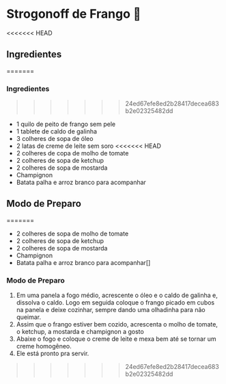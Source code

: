 # Strogonoff de Frango :chicken:

<<<<<<< HEAD
## Ingredientes
=======
### Ingredientes ###
>>>>>>> 24ed67efe8ed2b28417decea683b2e02325482dd

- 1 quilo de peito de frango sem pele
- 1 tablete de caldo de galinha
- 3 colheres de sopa de óleo
- 2 latas de creme de leite sem soro
<<<<<<< HEAD
- 2 colheres de copa de molho de tomate
- 2 colheres de sopa de ketchup
- 2 colheres de sopa de mostarda
- Champignon
- Batata palha e arroz branco para acompanhar



## Modo de Preparo



=======
- 2 colheres de sopa de molho de tomate
- 2 colheres de sopa de ketchup
- 2 colheres de sopa de mostarda
- Champignon
- Batata palha e arroz branco para acompanhar[]

### Modo de Preparo ###

1. Em uma panela a fogo médio, acrescente o óleo e o caldo de galinha e, dissolva o caldo. Logo em seguida coloque o frango picado em cubos na panela e deixe cozinhar, sempre dando uma olhadinha para não queimar.
2.  Assim que o frango estiver bem cozido, acrescenta o molho de tomate, o ketchup, a mostarda e champignon a gosto
3.  Abaixe o fogo  e coloque o creme de leite e mexa bem até se tornar um creme homogêneo.
4.  Ele está pronto pra servir.
>>>>>>> 24ed67efe8ed2b28417decea683b2e02325482dd

